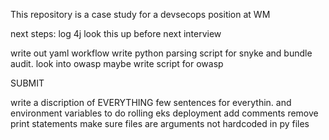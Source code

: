 This repository is a case study for a devsecops position at WM

next steps:
log 4j look this up before next interview

write out yaml workflow
write python parsing script for snyke and bundle audit.
look into owasp
maybe write script for owasp

SUBMIT

write a discription of EVERYTHING few sentences for everythin.
and environment variables to do rolling eks deployment
add comments
remove print statements
make sure files are arguments not hardcoded in py files